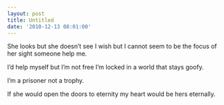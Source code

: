 ```yaml
---
layout: post
title: Untitled
date: '2010-12-13 08:01:00'
---
```


She looks but she doesn’t see
I wish but I cannot seem to be
the focus of her sight
someone help me.

I’d help myself
but I’m not free
I’m locked in a world
that stays goofy.

I’m a prisoner
not a trophy.

If she would open
the doors to eternity
my heart would be hers
eternally.

